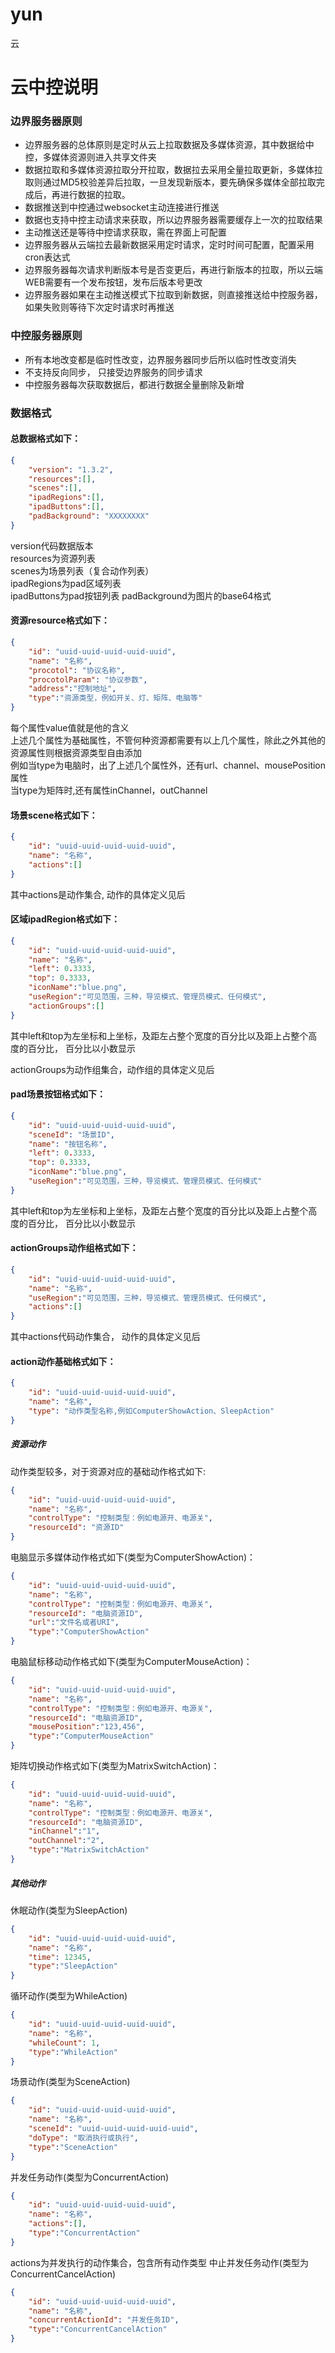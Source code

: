 # yun
云

# 云中控说明

### 边界服务器原则
* 边界服务器的总体原则是定时从云上拉取数据及多媒体资源，其中数据给中控，多媒体资源则进入共享文件夹
* 数据拉取和多媒体资源拉取分开拉取，数据拉去采用全量拉取更新，多媒体拉取则通过MD5校验差异后拉取，一旦发现新版本，要先确保多媒体全部拉取完成后，再进行数据的拉取。
* 数据推送到中控通过websocket主动连接进行推送
* 数据也支持中控主动请求来获取，所以边界服务器需要缓存上一次的拉取结果
* 主动推送还是等待中控请求获取，需在界面上可配置
* 边界服务器从云端拉去最新数据采用定时请求，定时时间可配置，配置采用cron表达式
* 边界服务器每次请求判断版本号是否变更后，再进行新版本的拉取，所以云端WEB需要有一个发布按钮，发布后版本号更改
* 边界服务器如果在主动推送模式下拉取到新数据，则直接推送给中控服务器， 如果失败则等待下次定时请求时再推送

### 中控服务器原则
* 所有本地改变都是临时性改变，边界服务器同步后所以临时性改变消失
* 不支持反向同步， 只接受边界服务的同步请求
* 中控服务器每次获取数据后，都进行数据全量删除及新增



### 数据格式
#### 总数据格式如下：
```json
{
    "version": "1.3.2",     
    "resources":[],
    "scenes":[],
    "ipadRegions":[],
    "ipadButtons":[],
    "padBackground": "XXXXXXXX"
}
```

version代码数据版本   
resources为资源列表  
scenes为场景列表（复合动作列表）    
ipadRegions为pad区域列表    
ipadButtons为pad按钮列表
padBackground为图片的base64格式

#### 资源resource格式如下：
```json
{
    "id": "uuid-uuid-uuid-uuid-uuid",
    "name": "名称",
    "procotol": "协议名称",
    "procotolParam": "协议参数",
    "address":"控制地址",
    "type":"资源类型，例如开关、灯、矩阵、电脑等"
}
```
每个属性value值就是他的含义     
上述几个属性为基础属性，不管何种资源都需要有以上几个属性，除此之外其他的资源属性则根据资源类型自由添加  
例如当type为电脑时，出了上述几个属性外，还有url、channel、mousePosition属性  
当type为矩阵时,还有属性inChannel，outChannel

#### 场景scene格式如下：
```json
{
    "id": "uuid-uuid-uuid-uuid-uuid",
    "name": "名称",
    "actions":[]
}
```
其中actions是动作集合, 动作的具体定义见后

#### 区域ipadRegion格式如下：
```json
{
    "id": "uuid-uuid-uuid-uuid-uuid",
    "name": "名称",
    "left": 0.3333,
    "top": 0.3333,
    "iconName":"blue.png",
    "useRegion":"可见范围，三种，导览模式、管理员模式、任何模式",
    "actionGroups":[]
}
```
 其中left和top为左坐标和上坐标，及距左占整个宽度的百分比以及距上占整个高度的百分比， 百分比以小数显示

actionGroups为动作组集合，动作组的具体定义见后

#### pad场景按钮格式如下：
```json
{
    "id": "uuid-uuid-uuid-uuid-uuid",
    "sceneId": "场景ID",
    "name": "按钮名称",
    "left": 0.3333,
    "top": 0.3333,
    "iconName":"blue.png",
    "useRegion":"可见范围，三种，导览模式、管理员模式、任何模式"
}
```
其中left和top为左坐标和上坐标，及距左占整个宽度的百分比以及距上占整个高度的百分比， 百分比以小数显示

#### actionGroups动作组格式如下：
```json
{
    "id": "uuid-uuid-uuid-uuid-uuid",
    "name": "名称",
    "useRegion":"可见范围，三种，导览模式、管理员模式、任何模式",
    "actions":[]
}
```
其中actions代码动作集合， 动作的具体定义见后

#### action动作基础格式如下：
```json
{
    "id": "uuid-uuid-uuid-uuid-uuid",
    "name": "名称",
    "type": "动作类型名称,例如ComputerShowAction、SleepAction"
}
```
##### 资源动作
动作类型较多，对于资源对应的基础动作格式如下:
```json
{
    "id": "uuid-uuid-uuid-uuid-uuid",
    "name": "名称",
    "controlType": "控制类型：例如电源开、电源关",
    "resourceId": "资源ID"
}
```
电脑显示多媒体动作格式如下(类型为ComputerShowAction)：
```json
{
    "id": "uuid-uuid-uuid-uuid-uuid",
    "name": "名称",
    "controlType": "控制类型：例如电源开、电源关",
    "resourceId": "电脑资源ID",
    "url":"文件名或者URI",
    "type":"ComputerShowAction"
}
```
电脑鼠标移动动作格式如下(类型为ComputerMouseAction)：
```json
{
    "id": "uuid-uuid-uuid-uuid-uuid",
    "name": "名称",
    "controlType": "控制类型：例如电源开、电源关",
    "resourceId": "电脑资源ID",
    "mousePosition":"123,456",
    "type":"ComputerMouseAction"
}
```
矩阵切换动作格式如下(类型为MatrixSwitchAction)：
```json
{
    "id": "uuid-uuid-uuid-uuid-uuid",
    "name": "名称",
    "controlType": "控制类型：例如电源开、电源关",
    "resourceId": "电脑资源ID",
    "inChannel":"1",
    "outChannel":"2",
    "type":"MatrixSwitchAction"
}
```

##### 其他动作
休眠动作(类型为SleepAction)
```json
{
    "id": "uuid-uuid-uuid-uuid-uuid",
    "name": "名称",
    "time": 12345,
    "type":"SleepAction"
}
```
循环动作(类型为WhileAction)
```json
{
    "id": "uuid-uuid-uuid-uuid-uuid",
    "name": "名称",
    "whileCount": 1,
    "type":"WhileAction"
}
```
场景动作(类型为SceneAction)
```json
{
    "id": "uuid-uuid-uuid-uuid-uuid",
    "name": "名称",
    "sceneId": "uuid-uuid-uuid-uuid-uuid",
    "doType": "取消执行或执行",
    "type":"SceneAction"
}
```
并发任务动作(类型为ConcurrentAction)
```json
{
    "id": "uuid-uuid-uuid-uuid-uuid",
    "name": "名称",
    "actions":[],
    "type":"ConcurrentAction"
}
```
actions为并发执行的动作集合，包含所有动作类型
中止并发任务动作(类型为ConcurrentCancelAction)
```json
{
    "id": "uuid-uuid-uuid-uuid-uuid",
    "name": "名称",
    "concurrentActionId": "并发任务ID",
    "type":"ConcurrentCancelAction"
}
```
